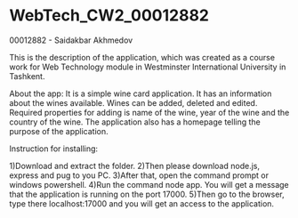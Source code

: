 # WebTech_CW2_00012882
00012882 - Saidakbar Akhmedov

This is the description of the application, which was created as a course work for Web Technology module in Westminster International University in Tashkent.


About the app:
It is a simple wine card application. It has an information about the wines available. Wines can be added, deleted and edited. Required properties for adding is name of the wine, year of the wine and the country of the wine. The application also has a homepage telling the purpose of the application. 


Instruction for installing:

1)Download and extract the folder.
2)Then please download node.js, express and pug to you PC. 
3)After that, open the command prompt or windows powershell.
4)Run the command node app. You will get a message that the application is running on the port 17000.
5)Then go to the browser, type there localhost:17000 and you will get an access to the application.
